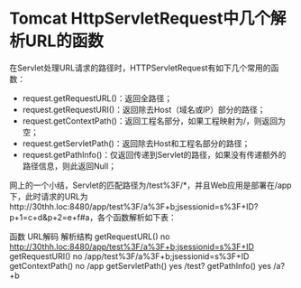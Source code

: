 # Tomcat HttpServletRequest中几个解析URL的函数

在Servlet处理URL请求的路径时，HTTPServletRequest有如下几个常用的函数：

* request.getRequestURL()：返回全路径；
* request.getRequestURI()：返回除去Host（域名或IP）部分的路径；
* request.getContextPath()：返回工程名部分，如果工程映射为/，则返回为空；
* request.getServletPath()：返回除去Host和工程名部分的路径；
* request.getPathInfo()：仅返回传递到Servlet的路径，如果没有传递额外的路径信息，则此返回Null；

网上的一个小结，Servlet的匹配路径为/test%3F/*，并且Web应用是部署在/app下，此时请求的URL为http://30thh.loc:8480/app/test%3F/a%3F+b;jsessionid=s%3F+ID?p+1=c+d&p+2=e+f#a，各个函数解析如下表：

函数            URL解码  解析结构
getRequestURL() no      http://30thh.loc:8480/app/test%3F/a%3F+b;jsessionid=s%3F+ID
getRequestURI() no      /app/test%3F/a%3F+b;jsessionid=s%3F+ID
getContextPath()    no      /app
getServletPath()    yes     /test?
getPathInfo()   yes     /a?+b